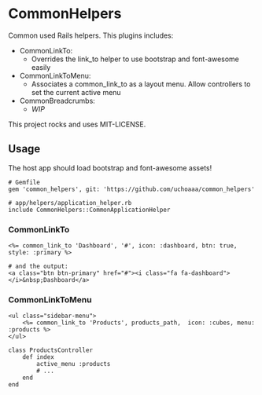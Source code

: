 # CommonHelpers

Common used Rails helpers. This plugins includes:

* CommonLinkTo:
	* Overrides the link_to helper to use bootstrap and font-awesome easily 
* CommonLinkToMenu: 
	* Associates a common_link_to as a layout menu. Allow controllers to set the current active menu
* CommonBreadcrumbs:
	* _WIP_


This project rocks and uses MIT-LICENSE.

## Usage

The host app should load bootstrap and font-awesome assets!

	# Gemfile
	gem 'common_helpers', git: 'https://github.com/uchoaaa/common_helpers'
	
	# app/helpers/application_helper.rb
	include CommonHelpers::CommonApplicationHelper
	
### CommonLinkTo

	<%= common_link_to 'Dashboard', '#', icon: :dashboard, btn: true, style: :primary %>
	
	# and the output:
	<a class="btn btn-primary" href="#"><i class="fa fa-dashboard"></i>&nbsp;Dashboard</a>
	
### CommonLinkToMenu
	
	<ul class="sidebar-menu">
		<%= common_link_to 'Products', products_path,  icon: :cubes, menu: :products %>
	</ul>
	
	class ProductsController
		def index
			active_menu :products
			# ...
		end
	end
	
	
	
	